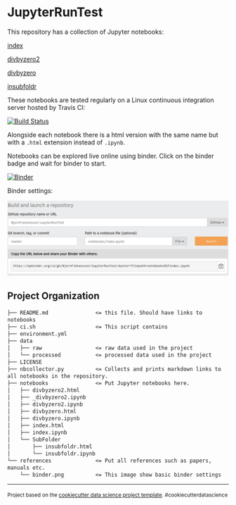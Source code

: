 # JupyterRunTest

This repository has a collection of Jupyter notebooks:

[index](notebooks/index.ipynb)

[divbyzero2](notebooks/divbyzero2.ipynb)

[divbyzero](notebooks/divbyzero.ipynb)

[insubfoldr](notebooks/SubFolder/insubfoldr.ipynb)

These notebooks are tested regularly on a Linux continuous integration server hosted by Travis CI: 

[![Build Status](https://travis-ci.org/BjornFJohansson/JupyterRunTest.svg?branch=master)](https://travis-ci.org/BjornFJohansson/JupyterRunTest)

Alongside each notebook there is a html version with the same name but with a `.html` extension instead of `.ipynb`.

Notebooks can be explored live online using binder. Click on the binder badge and wait for binder to start.

[![Binder](https://mybinder.org/badge_logo.svg)](https://mybinder.org/v2/gh/BjornFJohansson/JupyterRunTest/master?filepath=notebooks%2Findex.ipynb)

Binder settings:

![binder](binder.png)



Project Organization
--------------------------

	├── README.md               <= this file. Should have links to notebooks
	├── ci.sh                   <= This script contains
	├── environment.yml 
	├── data
	│   ├── raw                 <= raw data used in the project
	│   └── processed           <= processed data used in the project
	├── LICENSE
	├── nbcollector.py          <= Collects and prints markdown links to all notebooks in the repository.
	├── notebooks               <= Put Jupyter notebooks here.
	│   ├── divbyzero2.html
	│   ├── _divbyzero2.ipynb
	│   ├── divbyzero2.ipynb
	│   ├── divbyzero.html
	│   ├── divbyzero.ipynb
	│   ├── index.html
	│   ├── index.ipynb
	│   └── SubFolder
	│       ├── insubfoldr.html
	│       └── insubfoldr.ipynb
	└── references              <= Put all references such as papers, manuals etc.
	    └── binder.png          <= This image show basic binder settings



--------------------------

<p><small>Project based on the <a target="_blank" href="https://drivendata.github.io/cookiecutter-data-science/">cookiecutter data science project template</a>. #cookiecutterdatascience</small></p>



